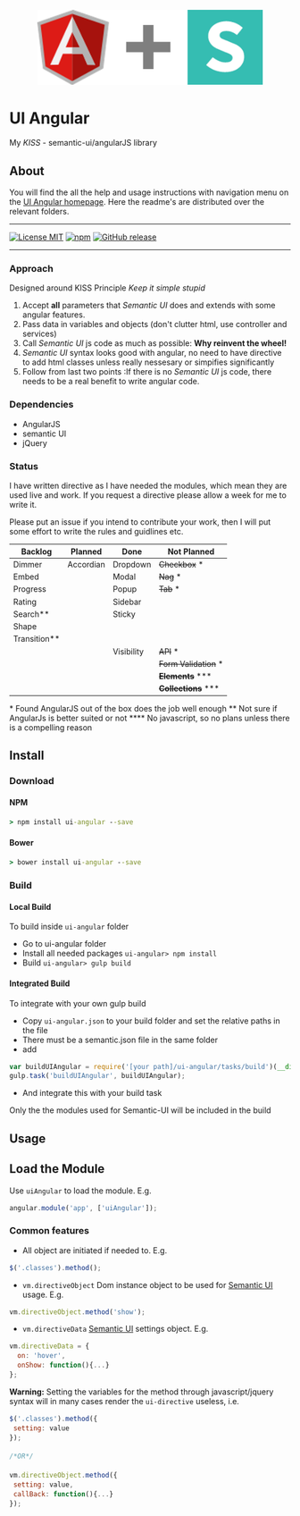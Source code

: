 <p align="center">
  <img src="img/ui-angular.png" alt="UI Angular" style="max-width: 80%"/><br/>
</p>

# UI Angular

My _KISS_ -  semantic-ui/angularJS library

## About

You will find the all the help and usage instructions with navigation menu on the [UI Angular homepage](http://pd75.github.io/#/ui-angular). Here the readme's are distributed over the relevant folders.

---

[![License MIT](https://img.shields.io/badge/License-MIT-blue.svg?style=plastic&maxAge=3600)](https://raw.githubusercontent.com/PD75/ui-angular/master/LICENSE)
[![npm](https://img.shields.io/npm/v/ui-angular.svg?style=plastic&maxAge=3600)](https://www.npmjs.com/package/ui-angular)
[![GitHub release](https://img.shields.io/github/release/pd75/ui-angular.svg?style=plastic&label=GitHub&maxAge=3600 )](https://github.com/PD75/ui-angular/releases)

---

### Approach

Designed around KISS Principle _Keep it simple stupid_

1. Accept __all__ parameters that _Semantic UI_ does and extends with some angular features.
2. Pass data in variables and objects (don't clutter html, use controller and services)
3. Call _Semantic UI_ js code as much as possible: __Why reinvent the wheel!__
4. _Semantic UI_ syntax looks good with angular, no need to have directive to add html classes unless really nessesary or simpifies significantly
5. Follow from last two points :If there is no _Semantic UI_ js code, there needs to be a real benefit to write angular code.

### Dependencies

- AngularJS
- semantic UI
- jQuery


### Status

I have written directive as I have needed the modules, which mean they are used live and work. If you request a directive please allow a week for me to write it.

Please put an issue if you intend to contribute your work, then I will put some effort to write the rules and guidlines etc.


| Backlog       | Planned     | Done       | Not Planned              |
| ------------- |-------------| -----------|--------------------------|
| Dimmer        | Accordian   | Dropdown   | ~~Checkbox~~ *           |
| Embed         |             | Modal      | ~~Nag~~ *                |
| Progress      |             | Popup      | ~~Tab~~ *                |
| Rating        |             | Sidebar    |                          |
| Search**      |             | Sticky     |                          |
| Shape         |             |            |                          |
| Transition**  |             |            |                          |
|               |             | Visibility | ~~API~~ *                |    
|               |             |            | ~~Form Validation~~ *    |           
|               |             |            | ~~__Elements__~~ \***    |           
|               |             |            | ~~__Collections__~~ \*** |           


\* Found AngularJS out of the box does the job well enough
\** Not sure if AngularJs is better suited or not 
\**** No javascript, so no plans unless there is a compelling reason

## Install

### Download

#### NPM

```bat
> npm install ui-angular --save
```

#### Bower

```bat
> bower install ui-angular --save
```

### Build

#### Local Build

To build inside `ui-angular` folder
- Go to ui-angular folder
- Install all needed packages `ui-angular> npm install`
- Build `ui-angular> gulp build`

#### Integrated Build

To integrate with your own gulp build
- Copy `ui-angular.json` to your build folder and set the relative paths in the file
- There must be a semantic.json file in the same folder
- add 
``` javascript
var buildUIAngular = require('[your path]/ui-angular/tasks/build')(__dirname); 
gulp.task('buildUIAngular', buildUIAngular);
```
- And integrate this with your build task

Only the the modules used for Semantic-UI will be included in the build

## Usage

## Load the Module

Use `uiAngular` to load the module. E.g.

```javascript
angular.module('app', ['uiAngular']);
```

### Common features

- All object are initiated if needed to. E.g.
 ``` javascript
$('.classes').method();
 ```


- `vm.directiveObject` Dom instance object to be used for [Semantic UI] usage. E.g.
 ``` javascript
 vm.directiveObject.method('show');
 ```

- `vm.directiveData` [Semantic UI] settings object. E.g.
 ```javascript
 vm.directiveData = {
   on: 'hover',
   onShow: function(){...}
 };
 ```
 
 
 **Warning:** Setting the variables for the method through javascript/jquery syntax will in many cases render the `ui-directive` useless, i.e.
 
 ```javascript
 $('.classes').method({
  setting: value
 });
 
 /*OR*/
 
 vm.directiveObject.method({
  setting: value,
  callBack: function(){...}
 }); 
 ```
 [Semantic UI]:http://semantic-ui.com
